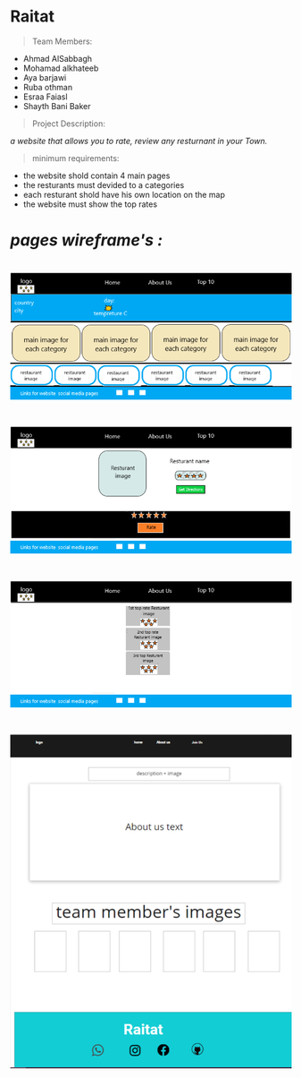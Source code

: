 # Raitat

> Team Members:
* Ahmad AlSabbagh
* Mohamad alkhateeb
* Aya barjawi
* Ruba othman
* Esraa Faiasl
* Shayth Bani Baker 
> Project Description:

*a website that allows you to rate, review any resturnant in your Town.*

>minimum requirements:


*  the website shold contain 4 main pages
* the resturants must devided to a categories
* each resturant shold have his own location on the map
* the website must show the top rates 


# *pages wireframe's :*
# ![](img/home1.png)
# ![](img/rate2.png)
# ![](img/top10.png)
# ![](img/aboutus2.png)
#


